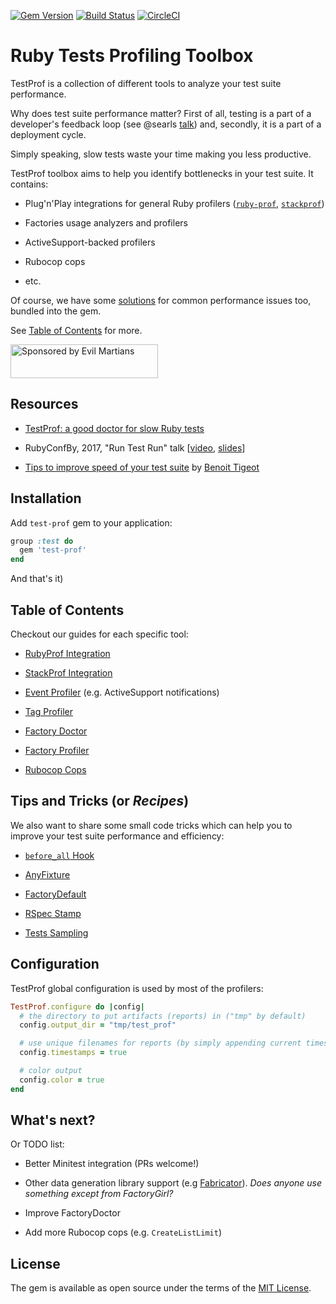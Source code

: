 [![Gem Version](https://badge.fury.io/rb/test-prof.svg)](https://rubygems.org/gems/test-prof) [![Build Status](https://travis-ci.org/palkan/test-prof.svg?branch=master)](https://travis-ci.org/palkan/test-prof) [![CircleCI](https://circleci.com/gh/palkan/test-prof.svg?style=svg)](https://circleci.com/gh/palkan/test-prof)

# Ruby Tests Profiling Toolbox

TestProf is a collection of different tools to analyze your test suite performance.

Why does test suite performance matter? First of all, testing is a part of a developer's feedback loop (see @searls [talk](https://www.youtube.com/watch?v=VD51AkG8EZw)) and, secondly, it is a part of a deployment cycle.

Simply speaking, slow tests waste your time making you less productive.

TestProf toolbox aims to help you identify bottlenecks in your test suite. It contains:

- Plug'n'Play integrations for general Ruby profilers ([`ruby-prof`](https://github.com/ruby-prof), [`stackprof`](https://github.com/tmm1/stackprof))

- Factories usage analyzers and profilers

- ActiveSupport-backed profilers

- Rubocop cops

- etc.

Of course, we have some [solutions](#tips-and-tricks) for common performance issues too, bundled into the gem.

See [Table of Contents](#table-of-contents) for more.

<a href="https://evilmartians.com/">
<img src="https://evilmartians.com/badges/sponsored-by-evil-martians.svg" alt="Sponsored by Evil Martians" width="236" height="54"></a>

## Resources

- [TestProf: a good doctor for slow Ruby tests](https://evilmartians.com/chronicles/testprof-a-good-doctor-for-slow-ruby-tests)

- RubyConfBy, 2017, "Run Test Run" talk [[video](https://www.youtube.com/watch?v=q52n4p0wkIs), [slides](https://speakerdeck.com/palkan/rubyconfby-minsk-2017-run-test-run)]

- [Tips to improve speed of your test suite](https://medium.com/appaloosa-store-engineering/tips-to-improve-speed-of-your-test-suite-8418b485205c) by [Benoit Tigeot](https://github.com/benoittgt)

## Installation

Add `test-prof` gem to your application:

```ruby
group :test do
  gem 'test-prof'
end
```

And that's it)

## Table of Contents

Checkout our guides for each specific tool:

- [RubyProf Integration](https://github.com/palkan/test-prof/tree/master/guides/ruby_prof.md)

- [StackProf Integration](https://github.com/palkan/test-prof/tree/master/guides/stack_prof.md)

- [Event Profiler](https://github.com/palkan/test-prof/tree/master/guides/event_prof.md) (e.g. ActiveSupport notifications)

- [Tag Profiler](https://github.com/palkan/test-prof/tree/master/guides/tag_prof.md)

- [Factory Doctor](https://github.com/palkan/test-prof/tree/master/guides/factory_doctor.md)

- [Factory Profiler](https://github.com/palkan/test-prof/tree/master/guides/factory_prof.md)

- [Rubocop Cops](https://github.com/palkan/test-prof/tree/master/guides/rubocop.md)

## Tips and Tricks (or _Recipes_)

We also want to share some small code tricks which can help you to improve your test suite performance and efficiency:

- [`before_all` Hook](https://github.com/palkan/test-prof/tree/master/guides/before_all.md)

- [AnyFixture](https://github.com/palkan/test-prof/tree/master/guides/any_fixture.md)

- [FactoryDefault](https://github.com/palkan/test-prof/tree/master/guides/factory_default.md)

- [RSpec Stamp](https://github.com/palkan/test-prof/tree/master/guides/rspec_stamp.md)

- [Tests Sampling](https://github.com/palkan/test-prof/tree/master/guides/tests_sampling.md)

## Configuration

TestProf global configuration is used by most of the profilers:

```ruby
TestProf.configure do |config|
  # the directory to put artifacts (reports) in ("tmp" by default)
  config.output_dir = "tmp/test_prof"

  # use unique filenames for reports (by simply appending current timestamp)
  config.timestamps = true

  # color output
  config.color = true
end
```

## What's next?

Or TODO list:

- Better Minitest integration (PRs welcome!)

- Other data generation library support (e.g [Fabricator](http://fabricationgem.org/)). _Does anyone use something except from FactoryGirl?_

- Improve FactoryDoctor

- Add more Rubocop cops (e.g. `CreateListLimit`)

## License

The gem is available as open source under the terms of the [MIT License](http://opensource.org/licenses/MIT).
